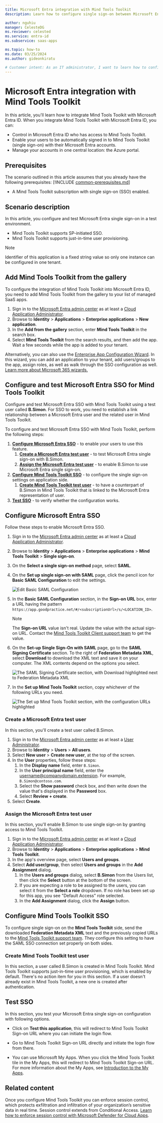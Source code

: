 ```yaml
---
title: Microsoft Entra integration with Mind Tools Toolkit
description: Learn how to configure single sign-on between Microsoft Entra ID and Mind Tools Toolkit.

author: nguhiu
manager: CelesteDG
ms.reviewer: celested
ms.service: entra-id
ms.subservice: saas-apps

ms.topic: how-to
ms.date: 03/25/2024
ms.author: gideonkiratu

# Customer intent: As an IT administrator, I want to learn how to configure single sign-on between Microsoft Entra ID and Mind Tools Toolkit so that I can control who has access to Mind Tools Toolkit, enable automatic sign-in with Microsoft Entra accounts, and manage my accounts in one central location.
---
```

# Microsoft Entra integration with Mind Tools Toolkit

In this article,  you'll learn how to integrate Mind Tools Toolkit with Microsoft Entra ID. When you integrate Mind Tools Toolkit with Microsoft Entra ID, you can:

* Control in Microsoft Entra ID who has access to Mind Tools Toolkit.
* Enable your users to be automatically signed in to Mind Tools Toolkit (single sign-on) with their Microsoft Entra accounts.
* Manage your accounts in one central location: the Azure portal.

## Prerequisites
The scenario outlined in this article assumes that you already have the following prerequisites:
[!INCLUDE [common-prerequisites.md](~/identity/saas-apps/includes/common-prerequisites.md)]
* A Mind Tools Toolkit subscription with single sign-on (SSO) enabled.

## Scenario description

In this article,  you configure and test Microsoft Entra single sign-on in a test environment.

* Mind Tools Toolkit supports SP-initiated SSO.
* Mind Tools Toolkit supports just-in-time user provisioning.

> [!NOTE]
> Identifier of this application is a fixed string value so only one instance can be configured in one tenant.

## Add Mind Tools Toolkit from the gallery

To configure the integration of Mind Tools Toolkit into Microsoft Entra ID, you need to add Mind Tools Toolkit from the gallery to your list of managed SaaS apps.

1. Sign in to the [Microsoft Entra admin center](https://entra.microsoft.com) as at least a [Cloud Application Administrator](~/identity/role-based-access-control/permissions-reference.md#cloud-application-administrator).
1. Browse to **Identity** > **Applications** > **Enterprise applications** > **New application**.
1. In the **Add from the gallery** section, enter **Mind Tools Toolkit** in the search box.
1. Select **Mind Tools Toolkit** from the search results, and then add the app. Wait a few seconds while the app is added to your tenant.

 Alternatively, you can also use the [Enterprise App Configuration Wizard](https://portal.office.com/AdminPortal/home?Q=Docs#/azureadappintegration). In this wizard, you can add an application to your tenant, add users/groups to the app, assign roles, as well as walk through the SSO configuration as well. [Learn more about Microsoft 365 wizards.](/microsoft-365/admin/misc/azure-ad-setup-guides)

<a name='configure-and-test-azure-ad-sso-for-mind-tools-toolkit'></a>

## Configure and test Microsoft Entra SSO for Mind Tools Toolkit

Configure and test Microsoft Entra SSO with Mind Tools Toolkit using a test user called **B.Simon**. For SSO to work, you need to establish a link relationship between a Microsoft Entra user and the related user in Mind Tools Toolkit.

To configure and test Microsoft Entra SSO with Mind Tools Toolkit, perform the following steps:

1. **[Configure Microsoft Entra SSO](#configure-azure-ad-sso)** - to enable your users to use this feature.
    1. **[Create a Microsoft Entra test user](#create-an-azure-ad-test-user)** - to test Microsoft Entra single sign-on with B.Simon.
    1. **[Assign the Microsoft Entra test user](#assign-the-azure-ad-test-user)** - to enable B.Simon to use Microsoft Entra single sign-on.
1. **[Configure Mind Tools Toolkit SSO](#configure-mind-tools-toolkit-sso)** - to configure the single sign-on settings on application side.
    1. **[Create Mind Tools Toolkit test user](#create-mind-tools-toolkit-test-user)** - to have a counterpart of B.Simon in Mind Tools Toolkit that is linked to the Microsoft Entra representation of user.
1. **[Test SSO](#test-sso)** - to verify whether the configuration works.

<a name='configure-azure-ad-sso'></a>

## Configure Microsoft Entra SSO

Follow these steps to enable Microsoft Entra SSO.

1. Sign in to the [Microsoft Entra admin center](https://entra.microsoft.com) as at least a [Cloud Application Administrator](~/identity/role-based-access-control/permissions-reference.md#cloud-application-administrator).
1. Browse to **Identity** > **Applications** > **Enterprise applications** > **Mind Tools Toolkit** > **Single sign-on**.
1. On the **Select a single sign-on method** page, select **SAML**.
1. On the **Set up single sign-on with SAML** page, click the pencil icon for **Basic SAML Configuration** to edit the settings.

   ![Edit Basic SAML Configuration](common/edit-urls.png)

1. In the **Basic SAML Configuration** section, in the **Sign-on URL** box, enter a URL having the pattern `https://app.goodpractice.net/#/<subscriptionUrl>/s/<LOCATION_ID>`.

    > [!NOTE]
    > The **Sign-on URL** value isn't real. Update the value with the actual sign-on URL. Contact the [Mind Tools Toolkit Client support team](mailto:support@goodpractice.com) to get the value.

1. On the **Set-up Single Sign-On with SAML** page, go to the **SAML Signing Certificate** section. To the right of **Federation Metadata XML**, select **Download** to download the XML text and save it on your computer. The XML contents depend on the options you select.

    ![The SAML Signing Certificate section, with Download highlighted next to Federation Metadata XML](common/metadataxml.png)

1. In the **Set up Mind Tools Toolkit** section, copy whichever of the following URLs you need.

    ![The Set up Mind Tools Toolkit section, with the configuration URLs highlighted](common/copy-configuration-urls.png)

<a name='create-an-azure-ad-test-user'></a>

### Create a Microsoft Entra test user

In this section, you'll create a test user called B.Simon.

1. Sign in to the [Microsoft Entra admin center](https://entra.microsoft.com) as at least a [User Administrator](~/identity/role-based-access-control/permissions-reference.md#user-administrator).
1. Browse to **Identity** > **Users** > **All users**.
1. Select **New user** > **Create new user**, at the top of the screen.
1. In the **User** properties, follow these steps:
   1. In the **Display name** field, enter `B.Simon`.  
   1. In the **User principal name** field, enter the username@companydomain.extension. For example, `B.Simon@contoso.com`.
   1. Select the **Show password** check box, and then write down the value that's displayed in the **Password** box.
   1. Select **Review + create**.
1. Select **Create**.

<a name='assign-the-azure-ad-test-user'></a>

### Assign the Microsoft Entra test user

In this section, you'll enable B.Simon to use single sign-on by granting access to Mind Tools Toolkit.

1. Sign in to the [Microsoft Entra admin center](https://entra.microsoft.com) as at least a [Cloud Application Administrator](~/identity/role-based-access-control/permissions-reference.md#cloud-application-administrator).
1. Browse to **Identity** > **Applications** > **Enterprise applications** > **Mind Tools Toolkit**.
1. In the app's overview page, select **Users and groups**.
1. Select **Add user/group**, then select **Users and groups** in the **Add Assignment** dialog.
   1. In the **Users and groups** dialog, select **B.Simon** from the Users list, then click the **Select** button at the bottom of the screen.
   1. If you are expecting a role to be assigned to the users, you can select it from the **Select a role** dropdown. If no role has been set up for this app, you see "Default Access" role selected.
   1. In the **Add Assignment** dialog, click the **Assign** button.

## Configure Mind Tools Toolkit SSO

To configure single sign-on on the **Mind Tools Toolkit** side, send the downloaded **Federation Metadata XML** text and the previously copied URLs to the [Mind Tools Toolkit support team](mailto:support@goodpractice.com). They configure this setting to have the SAML SSO connection set properly on both sides.

### Create Mind Tools Toolkit test user

In this section, a user called B.Simon is created in Mind Tools Toolkit. Mind Tools Toolkit supports just-in-time user provisioning, which is enabled by default. There's no action item for you in this section. If a user doesn't already exist in Mind Tools Toolkit, a new one is created after authentication.

## Test SSO

In this section, you test your Microsoft Entra single sign-on configuration with following options. 

* Click on **Test this application**, this will redirect to Mind Tools Toolkit Sign-on URL where you can initiate the login flow. 

* Go to Mind Tools Toolkit Sign-on URL directly and initiate the login flow from there.

* You can use Microsoft My Apps. When you click the Mind Tools Toolkit tile in the My Apps, this will redirect to Mind Tools Toolkit Sign-on URL. For more information about the My Apps, see [Introduction to the My Apps](https://support.microsoft.com/account-billing/sign-in-and-start-apps-from-the-my-apps-portal-2f3b1bae-0e5a-4a86-a33e-876fbd2a4510).

## Related content

Once you configure Mind Tools Toolkit you can enforce session control, which protects exfiltration and infiltration of your organization’s sensitive data in real time. Session control extends from Conditional Access. [Learn how to enforce session control with Microsoft Defender for Cloud Apps](/cloud-app-security/proxy-deployment-aad).

